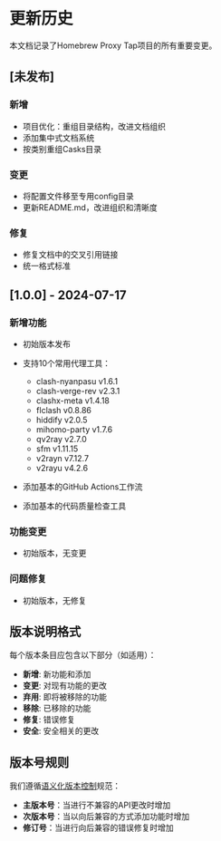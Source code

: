 # 更新历史

本文档记录了Homebrew Proxy Tap项目的所有重要变更。

## [未发布]

### 新增

- 项目优化：重组目录结构，改进文档组织
- 添加集中式文档系统
- 按类别重组Casks目录

### 变更

- 将配置文件移至专用config目录
- 更新README.md，改进组织和清晰度

### 修复

- 修复文档中的交叉引用链接
- 统一格式标准

## [1.0.0] - 2024-07-17

### 新增功能

- 初始版本发布
- 支持10个常用代理工具：

  - clash-nyanpasu v1.6.1
  - clash-verge-rev v2.3.1
  - clashx-meta v1.4.18
  - flclash v0.8.86
  - hiddify v2.0.5
  - mihomo-party v1.7.6
  - qv2ray v2.7.0
  - sfm v1.11.15
  - v2rayn v7.12.7
  - v2rayu v4.2.6
- 添加基本的GitHub Actions工作流
- 添加基本的代码质量检查工具

### 功能变更

- 初始版本，无变更

### 问题修复

- 初始版本，无修复

## 版本说明格式

每个版本条目应包含以下部分（如适用）：

- **新增**: 新功能和添加
- **变更**: 对现有功能的更改
- **弃用**: 即将被移除的功能
- **移除**: 已移除的功能
- **修复**: 错误修复
- **安全**: 安全相关的更改

## 版本号规则

我们遵循[语义化版本控制](https://semver.org/)规范：

- **主版本号**：当进行不兼容的API更改时增加
- **次版本号**：当以向后兼容的方式添加功能时增加
- **修订号**：当进行向后兼容的错误修复时增加
